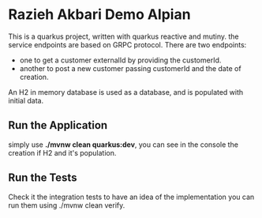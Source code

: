 # Razieh Akbari Demo Alpian
This is a quarkus project, written with quarkus reactive and mutiny.
the service endpoints are based on GRPC protocol. 
There are two endpoints:
- one to get a customer externalId by providing
the customerId.
- another to post a new customer passing customerId and the date of creation.

An H2 in memory database is used as a database, and is populated with
initial data.
## Run the Application
simply use <b>./mvnw clean quarkus:dev</b>, you can see in the console
the creation if H2 and it's population. 

## Run the Tests
Check it the integration tests to have an idea of the implementation
you can run them using ./mvnw clean verify.


